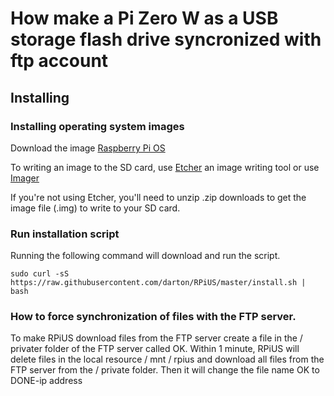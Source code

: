 # How make a Pi Zero W as a USB storage flash drive syncronized with ftp account 

## Installing

### Installing operating system images 

Download the image [Raspberry Pi OS](https://downloads.raspberrypi.org/raspios_armhf_latest)

To writing an image to the SD card, use [Etcher](https://etcher.io/) an image writing tool or use [Imager](https://www.raspberrypi.org/downloads/)

If you're not using Etcher, you'll need to unzip .zip downloads to get the image file (.img) to write to your SD card.

### Run installation script

Running the following command will download and run the script.
```
sudo curl -sS https://raw.githubusercontent.com/darton/RPiUS/master/install.sh | bash
```

### How to force synchronization of files with the FTP server.

To make RPiUS download files from the FTP server create a file in the / privater folder of the FTP server called OK.
Within 1 minute, RPiUS will delete files in the local resource / mnt / rpius and download all files from the FTP server from the / private folder.
Then it will change
the file name OK to DONE-ip address

